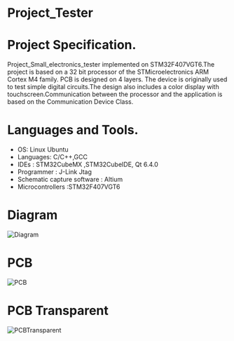 # Project_Tester

# Project Specification.
Project_Small_electronics_tester implemented on STM32F407VGT6.The project is based on a 32 bit processor of the STMicroelectronics ARM Cortex M4 family. PCB is designed on 4 layers.
The device is originally used to test simple digital circuits.The design also includes a color display with touchscreen.Communication between the processor and the application is based on the Communication Device Class.


# Languages and Tools.
- OS: Linux Ubuntu 
- Languages: C/C++,GCC 
- IDEs : STM32CubeMX ,STM32CubeIDE, Qt 6.4.0 
- Programmer : J-Link Jtag 
- Schematic capture software : Altium 
- Microcontrollers :STM32F407VGT6
# Diagram 
![Diagram](https://github.com/MarekKud/Project_tester/assets/92340461/f6e744b8-2449-4ee7-bee0-e5712d522c76)
# PCB
![PCB](https://github.com/MarekKud/Project_tester/assets/92340461/098a24c4-0eab-49a5-9c92-a8d71a183ee1)




# PCB Transparent

![PCBTransparent](https://github.com/MarekKud/Project_tester/assets/92340461/75135696-839c-4324-b1e8-7d8f51ab8d3a)

